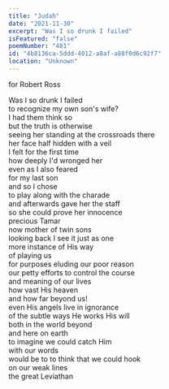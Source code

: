 ```yaml
---
title: "Judah"
date: "2021-11-30"
excerpt: "Was I so drunk I failed"
isFeatured: "false"
poemNumber: "481"
id: "4b8136ca-5ddd-4012-a8af-a88f0d6c92f7"
location: "Unknown"
---
```


for Robert Ross

Was I so drunk I failed  
to recognize my own son's wife?  
I had them think so  
but the truth is otherwise  
seeing her standing at the crossroads there  
her face half hidden with a veil  
I felt for the first time  
how deeply I'd wronged her  
even as I also feared  
for my last son  
and so I chose  
to play along with the charade  
and afterwards gave her the staff  
so she could prove her innocence  
precious Tamar  
now mother of twin sons  
looking back I see it just as one  
more instance of His way  
of playing us  
for purposes eluding our poor reason  
our petty efforts to control the course  
and meaning of our lives  
how vast His heaven  
and how far beyond us!  
even His angels live in ignorance  
of the subtle ways He works His will  
both in the world beyond  
and here on earth  
to imagine we could catch Him  
with our words  
would be to to think that we could hook  
on our weak lines  
the great Leviathan
